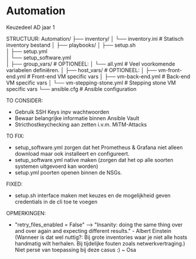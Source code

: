 # Automation
 Keuzedeel AD jaar 1

 STRUCTUUR:
 Automation/
├── inventory/
│   └── inventory.ini          # Statisch inventory bestand
│
├── playbooks/
│   ├── setup.sh   
│   ├── setup.yml            
│   └── setup_software.yml     
│
├── group_vars/				   # OPTIONEEL:
│   └── all.yml                # Veel voorkomende variabelen definiëren.
│
├── host_vars/				   # OPTIONEEL:
│   ├── vm-front-end.yml       # Front-end VM specific vars
│   ├── vm-back-end.yml        # Back-end VM specific vars
│   └── vm-stepping-stone.yml  # Stepping stone VM specific vars
└── ansible.cfg                # Ansible configuration
 
 
 TO CONSIDER:
- Gebruik SSH Keys inpv wachtwoorden
- Bewaar belangrijke informatie binnen Ansible Vault
- Stricthostkeychecking aan zetten i.v.m. MiTM-Attacks

 TO FIX:
 - setup_software.yml zorgen dat het Prometheus & Grafana niet alleen download maar ook installeert en configureert.
 - setup_software.yml native maken (zorgen dat het op alle soorten systemen uitgevoerd kan worden)
 - setup.yml poorten openen binnen de NSGs.
 
FIXED:
 - setup.sh interface maken met keuzes en de mogelijkheid geven credentials in de cli toe te voegen
  
OPMERKINGEN:
 - "retry_files_enabled = False" --> "Insanity: doing the same thing over and over again and expecting different results." - Albert Einstein
  (Wanneer is dat wel nuttig?:
  Bij grote inventories waar je niet alle hosts handmatig wilt herhalen.
  Bij tijdelijke fouten zoals netwerkvertraging.)
  Niet persé van toepassing bij deze casus :) ~ Osa
  